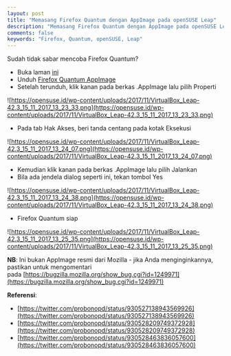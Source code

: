 ```yaml
---
layout: post
title: "Memasang Firefox Quantum dengan AppImage pada openSUSE Leap"
description: "Memasang Firefox Quantum dengan AppImage pada openSUSE Leap"
comments: false
keywords: "Firefox, Quantum, openSUSE, Leap"
---
```


Sudah tidak sabar mencoba Firefox Quantum?

* Buka laman [ini](https://bintray.com/probono/AppImages/Firefox/57.0.glibc2.3.4#files)
* Unduh [Firefox Quantum AppImage](https://bintray.com/probono/AppImages/download_file?file_path=Firefox-57.0.glibc2.3.4-x86_64.AppImage)
* Setelah terunduh, klik kanan pada berkas .AppImage lalu pilih Properti

![https://opensuse.id/wp-content/uploads/2017/11/VirtualBox_Leap-42.3_15_11_2017_13_23_33.png](https://opensuse.id/wp-content/uploads/2017/11/VirtualBox_Leap-42.3_15_11_2017_13_23_33.png)

* Pada tab Hak Akses, beri tanda centang pada kotak Eksekusi

![https://opensuse.id/wp-content/uploads/2017/11/VirtualBox_Leap-42.3_15_11_2017_13_24_07.png](https://opensuse.id/wp-content/uploads/2017/11/VirtualBox_Leap-42.3_15_11_2017_13_24_07.png)

* Kemudian klik kanan pada berkas .AppImage lalu pilih Jalankan
* Bila ada jendela dialog seperti ini, tekan tombol Yes

![https://opensuse.id/wp-content/uploads/2017/11/VirtualBox_Leap-42.3_15_11_2017_13_24_38.png](https://opensuse.id/wp-content/uploads/2017/11/VirtualBox_Leap-42.3_15_11_2017_13_24_38.png)


* Firefox Quantum siap

![https://opensuse.id/wp-content/uploads/2017/11/VirtualBox_Leap-42.3_15_11_2017_13_25_35.png](https://opensuse.id/wp-content/uploads/2017/11/VirtualBox_Leap-42.3_15_11_2017_13_25_35.png)


**NB**: Ini bukan AppImage resmi dari Mozilla - jika Anda menginginkannya, pastikan untuk mengomentari pada [https://bugzilla.mozilla.org/show_bug.cgi?id=1249971](https://bugzilla.mozilla.org/show_bug.cgi?id=1249971)

**Referensi**:

* [https://twitter.com/probonopd/status/930527138943569926](https://twitter.com/probonopd/status/930527138943569926)
* [https://twitter.com/probonopd/status/930528209749372928](https://twitter.com/probonopd/status/930528209749372928)
* [https://twitter.com/probonopd/status/930528463836057600](https://twitter.com/probonopd/status/930528463836057600)